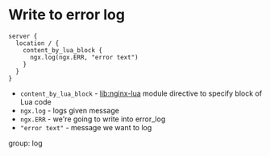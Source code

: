 # Write to error log

```nginx
server {
  location / {
    content_by_lua_block {
      ngx.log(ngx.ERR, "error text")
    }
  }
}
```

- `content_by_lua_block` - [lib:nginx-lua](/nginx-lua/how-to-install-nginx-lua-module-in-ubuntu-ubuntuversion) module directive to specify block of Lua code
- `ngx.log` - logs given message
- `ngx.ERR` - we're going to write into error_log
- `"error text"` - message we want to log

group: log


